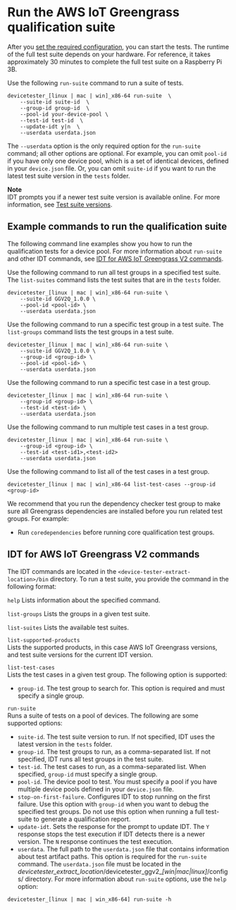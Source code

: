 # Run the AWS IoT Greengrass qualification suite<a name="run-tests"></a>

After you [set the required configuration](set-config.md), you can start the tests\. The runtime of the full test suite depends on your hardware\. For reference, it takes approximately 30 minutes to complete the full test suite on a Raspberry Pi 3B\.

Use the following `run-suite` command to run a suite of tests\.

```
devicetester_[linux | mac | win]_x86-64 run-suite  \
    --suite-id suite-id  \
    --group-id group-id  \
    --pool-id your-device-pool \
    --test-id test-id  \
    --update-idt y|n  \
    --userdata userdata.json
```

The `--userdata` option is the only required option for the `run-suite` command; all other options are optional\. For example, you can omit `pool-id` if you have only one device pool, which is a set of identical devices, defined in your `device.json` file\. Or, you can omit `suite-id` if you want to run the latest test suite version in the `tests` folder\.

**Note**  
IDT prompts you if a newer test suite version is available online\. For more information, see [Test suite versions](idt-greengrass-qualification.md#idt-test-suite-versions)\.

## Example commands to run the qualification suite<a name="idt-run-suite-examples"></a>

The following command line examples show you how to run the qualification tests for a device pool\. For more information about `run-suite` and other IDT commands, see [IDT for AWS IoT Greengrass V2 commands](#bk-cli)\.

Use the following command to run all test groups in a specified test suite\. The `list-suites` command lists the test suites that are in the `tests` folder\.

```
devicetester_[linux | mac | win]_x86-64 run-suite \
    --suite-id GGV2Q_1.0.0 \
    --pool-id <pool-id> \
    --userdata userdata.json
```

Use the following command to run a specific test group in a test suite\. The `list-groups` command lists the test groups in a test suite\.

```
devicetester_[linux | mac | win]_x86-64 run-suite \
    --suite-id GGV2Q_1.0.0 \
    --group-id <group-id> \
    --pool-id <pool-id> \
    --userdata userdata.json
```

Use the following command to run a specific test case in a test group\.

```
devicetester_[linux | mac | win]_x86-64 run-suite \
    --group-id <group-id> \
    --test-id <test-id> \
    --userdata userdata.json
```

Use the following command to run multiple test cases in a test group\.

```
devicetester_[linux | mac | win]_x86-64 run-suite \
    --group-id <group-id> \
    --test-id <test-id1>,<test-id2>
    --userdata userdata.json
```

Use the following command to list all of the test cases in a test group\.

```
devicetester_[linux | mac | win]_x86-64 list-test-cases --group-id <group-id>
```

We recommend that you run the dependency checker test group to make sure all Greengrass dependencies are installed before you run related test groups\. For example:
+ Run `coredependencies` before running core qualification test groups\.

## IDT for AWS IoT Greengrass V2 commands<a name="bk-cli"></a>

The IDT commands are located in the `<device-tester-extract-location>/bin` directory\. To run a test suite, you provide the command in the following format:

`help`  <a name="idt-command-help"></a>
Lists information about the specified command\.

`list-groups`  <a name="idt-command-list-groups"></a>
Lists the groups in a given test suite\.

`list-suites`  <a name="idt-command-list-suites"></a>
Lists the available test suites\.

`list-supported-products`  
Lists the supported products, in this case AWS IoT Greengrass versions, and test suite versions for the current IDT version\.

`list-test-cases`  
Lists the test cases in a given test group\. The following option is supported:  
+ `group-id`\. The test group to search for\. This option is required and must specify a single group\.

`run-suite`  
Runs a suite of tests on a pool of devices\. The following are some supported options:  
+ `suite-id`\. The test suite version to run\. If not specified, IDT uses the latest version in the `tests` folder\.
+ `group-id`\. The test groups to run, as a comma\-separated list\. If not specified, IDT runs all test groups in the test suite\.
+ `test-id`\. The test cases to run, as a comma\-separated list\. When specified, `group-id` must specify a single group\.
+ `pool-id`\. The device pool to test\. You must specify a pool if you have multiple device pools defined in your `device.json` file\.
+ `stop-on-first-failure`\. Configures IDT to stop running on the first failure\. Use this option with `group-id` when you want to debug the specified test groups\. Do not use this option when running a full test\-suite to generate a qualification report\.
+ `update-idt`\. Sets the response for the prompt to update IDT\. The `Y` response stops the test execution if IDT detects there is a newer version\. The `N` response continues the test execution\.
+ `userdata`\. The full path to the `userdata.json` file that contains information about test artifact paths\. This option is required for the `run-suite` command\. The `userdata.json` file must be located in the *devicetester\_extract\_location*/devicetester\_ggv2\_*\[win\|mac\|linux\]*/configs/ directory\.
For more information about `run-suite` options, use the `help` option:  

```
devicetester_[linux | mac | win_x86-64] run-suite -h
```